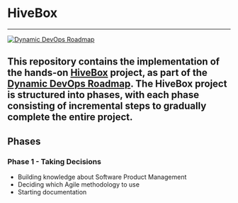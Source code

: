 # HiveBox
---
[![Dynamic DevOps Roadmap](https://devopshive.net/badges/dynamic-devops-roadmap.svg)](https://github.com/DevOpsHiveHQ/dynamic-devops-roadmap)

This repository contains the implementation of the hands-on [HiveBox](https://devopsroadmap.io/projects/hivebox/) project, as part of the [Dynamic DevOps Roadmap](https://devopsroadmap.io/). The HiveBox project is structured into phases, with each phase consisting of incremental steps to gradually complete the entire project.
---
## Phases
### Phase 1 - Taking Decisions
- Building knowledge about Software Product Management
- Deciding which Agile methodology to use
- Starting documentation